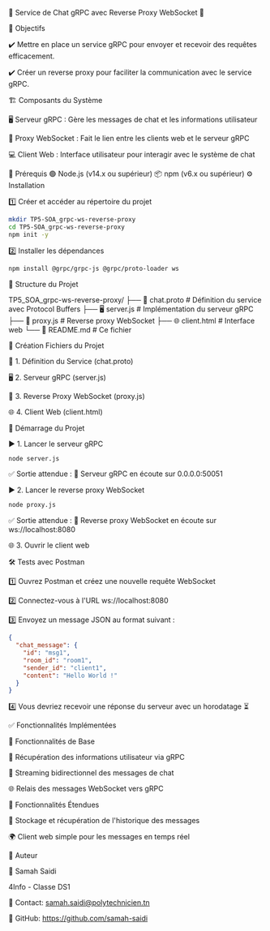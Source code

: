 💬 Service de Chat gRPC avec Reverse Proxy WebSocket 🚀

🎯 Objectifs

✔️ Mettre en place un service gRPC pour envoyer et recevoir des requêtes efficacement.

✔️ Créer un reverse proxy pour faciliter la communication avec le service gRPC.

🏗️ Composants du Système

🖥️ Serveur gRPC : Gère les messages de chat et les informations utilisateur

🔄 Proxy WebSocket : Fait le lien entre les clients web et le serveur gRPC

💻 Client Web : Interface utilisateur pour interagir avec le système de chat

📌 Prérequis
🟢 Node.js (v14.x ou supérieur)
📦 npm (v6.x ou supérieur)
⚙️ Installation

1️⃣ Créer et accéder au répertoire du projet

```bash
mkdir TP5-SOA_grpc-ws-reverse-proxy
cd TP5-SOA_grpc-ws-reverse-proxy
npm init -y
```

2️⃣ Installer les dépendances

```bash
npm install @grpc/grpc-js @grpc/proto-loader ws
```

📂 Structure du Projet

TP5_SOA_grpc-ws-reverse-proxy/
├── 📜 chat.proto # Définition du service avec Protocol Buffers
├── 🖥️ server.js # Implémentation du serveur gRPC
├── 🔄 proxy.js # Reverse proxy WebSocket
├── 🌐 client.html # Interface web
└── 📖 README.md # Ce fichier

📄 Création Fichiers du Projet

📜 1. Définition du Service (chat.proto)

🖥️ 2. Serveur gRPC (server.js)

🔄 3. Reverse Proxy WebSocket (proxy.js)

🌐 4. Client Web (client.html)

🚀 Démarrage du Projet

▶️ 1. Lancer le serveur gRPC

```bash
node server.js
```

✅ Sortie attendue : 🚀 Serveur gRPC en écoute sur 0.0.0.0:50051

▶️ 2. Lancer le reverse proxy WebSocket

```bash
node proxy.js
```

✅ Sortie attendue : 🔄 Reverse proxy WebSocket en écoute sur ws://localhost:8080

🌐 3. Ouvrir le client web

🛠️ Tests avec Postman

1️⃣ Ouvrez Postman et créez une nouvelle requête WebSocket

2️⃣ Connectez-vous à l'URL ws://localhost:8080

3️⃣ Envoyez un message JSON au format suivant :

```json
{
  "chat_message": {
    "id": "msg1",
    "room_id": "room1",
    "sender_id": "client1",
    "content": "Hello World !"
  }
}
```

4️⃣ Vous devriez recevoir une réponse du serveur avec un horodatage ⏳

✅ Fonctionnalités Implémentées

🔹 Fonctionnalités de Base

👤 Récupération des informations utilisateur via gRPC

🔄 Streaming bidirectionnel des messages de chat

🌐 Relais des messages WebSocket vers gRPC

🔹 Fonctionnalités Étendues

📜 Stockage et récupération de l'historique des messages

🌍 Client web simple pour les messages en temps réel

📜 Auteur

👤 Samah Saidi

4Info - Classe DS1

📧 Contact: samah.saidi@polytechnicien.tn

🔗 GitHub: https://github.com/samah-saidi
